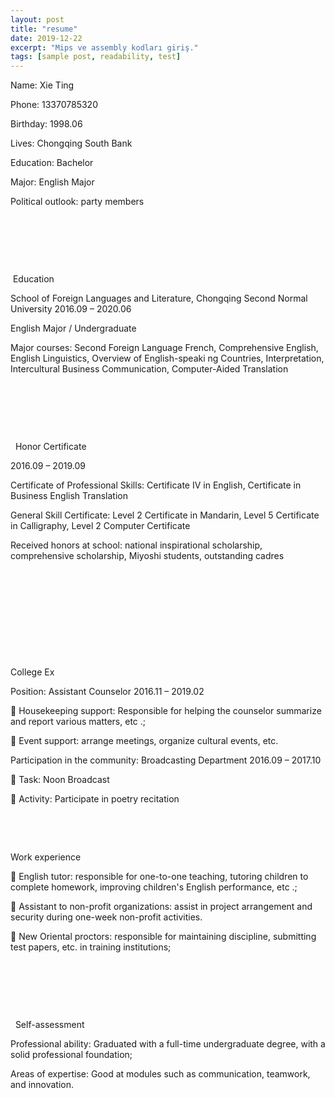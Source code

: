 ```yaml
---
layout: post
title: "resume"
date: 2019-12-22
excerpt: "Mips ve assembly kodları giriş."
tags: [sample post, readability, test]
---
```

Name: Xie Ting

Phone: 13370785320

Birthday: 1998.06

Lives: Chongqing South Bank

Education: Bachelor

Major: English Major

Political outlook: party members

 

 

 

 Education

School of Foreign Languages and Literature, Chongqing Second Normal University 2016.09 – 2020.06

English Major / Undergraduate

Major courses: Second Foreign Language French, Comprehensive English, English Linguistics, Overview of English-speaki ng Countries, Interpretation, Intercultural Business Communication, Computer-Aided Translation

 

 

 

  Honor Certificate

2016.09 – 2019.09

Certificate of Professional Skills: Certificate IV in English, Certificate in Business English Translation

General Skill Certificate: Level 2 Certificate in Mandarin, Level 5 Certificate in Calligraphy, Level 2 Computer Certificate

Received honors at school: national inspirational scholarship, comprehensive scholarship, Miyoshi students, outstanding cadres

 

         

         

 

 

College Ex

Position: Assistant Counselor 2016.11 – 2019.02

 Housekeeping support: Responsible for helping the counselor summarize and report various matters, etc .;

 Event support: arrange meetings, organize cultural events, etc.

Participation in the community: Broadcasting Department 2016.09 – 2017.10

 Task: Noon Broadcast

 Activity: Participate in poetry recitation

 

 

Work experience

 English tutor: responsible for one-to-one teaching, tutoring children to complete homework, improving children's English performance, etc .;

 Assistant to non-profit organizations: assist in project arrangement and security during one-week non-profit activities.

 New Oriental proctors: responsible for maintaining discipline, submitting test papers, etc. in training institutions;

 

 

 

  Self-assessment

Professional ability: Graduated with a full-time undergraduate degree, with a solid professional foundation;

Areas of expertise: Good at modules such as communication, teamwork, and innovation.